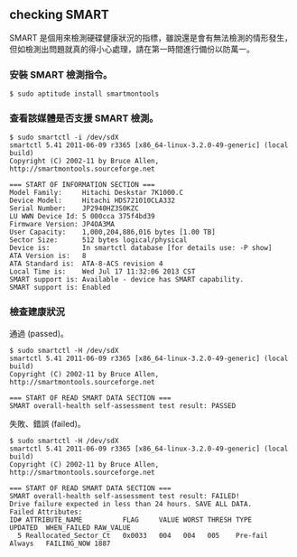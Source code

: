 
## checking SMART

SMART 是個用來檢測硬碟健康狀況的指標，雖說還是會有無法檢測的情形發生，但如檢測出問題就真的得小心處理，請在第一時間進行備份以防萬一。

### 安裝 SMART 檢測指令。

	$ sudo aptitude install smartmontools 
	
### 查看該媒體是否支援 SMART 檢測。

    $ sudo smartctl -i /dev/sdX
    smartctl 5.41 2011-06-09 r3365 [x86_64-linux-3.2.0-49-generic] (local build)
    Copyright (C) 2002-11 by Bruce Allen, http://smartmontools.sourceforge.net
    
    === START OF INFORMATION SECTION ===
    Model Family:     Hitachi Deskstar 7K1000.C
    Device Model:     Hitachi HDS721010CLA332
    Serial Number:    JP2940HZ3S0KZC
    LU WWN Device Id: 5 000cca 375f4bd39
    Firmware Version: JP4OA3MA
    User Capacity:    1,000,204,886,016 bytes [1.00 TB]
    Sector Size:      512 bytes logical/physical
    Device is:        In smartctl database [for details use: -P show]
    ATA Version is:   8
    ATA Standard is:  ATA-8-ACS revision 4
    Local Time is:    Wed Jul 17 11:32:06 2013 CST
    SMART support is: Available - device has SMART capability.
    SMART support is: Enabled

### 檢查建康狀況

通過 (passed)。

    $ sudo smartctl -H /dev/sdX
    smartctl 5.41 2011-06-09 r3365 [x86_64-linux-3.2.0-49-generic] (local build)
    Copyright (C) 2002-11 by Bruce Allen, http://smartmontools.sourceforge.net
    
    === START OF READ SMART DATA SECTION ===
    SMART overall-health self-assessment test result: PASSED

失敗、錯誤 (failed)。

    $ sudo smartctl -H /dev/sdX
    smartctl 5.41 2011-06-09 r3365 [x86_64-linux-3.2.0-49-generic] (local build)
    Copyright (C) 2002-11 by Bruce Allen, http://smartmontools.sourceforge.net
    
    === START OF READ SMART DATA SECTION ===
    SMART overall-health self-assessment test result: FAILED!
    Drive failure expected in less than 24 hours. SAVE ALL DATA.
    Failed Attributes:
    ID# ATTRIBUTE_NAME          FLAG     VALUE WORST THRESH TYPE      UPDATED  WHEN_FAILED RAW_VALUE
      5 Reallocated_Sector_Ct   0x0033   004   004   005    Pre-fail  Always   FAILING_NOW 1887

